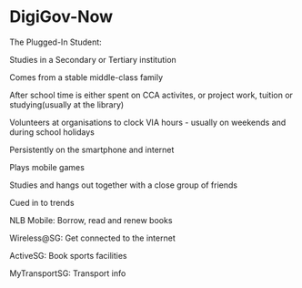 # DigiGov-Now

The Plugged-In Student:

Studies in a Secondary or Tertiary institution

Comes from a stable middle-class family

After school time is either spent on CCA activites, or project work, tuition or studying(usually at the library)

Volunteers at organisations to clock VIA hours - usually on weekends and during school holidays

Persistently on the smartphone and internet

Plays mobile games

Studies and hangs out together with a close group of friends

Cued in to trends



NLB Mobile: Borrow, read and renew books

Wireless@SG: Get connected to the internet

ActiveSG: Book sports facilities

MyTransportSG: Transport info


